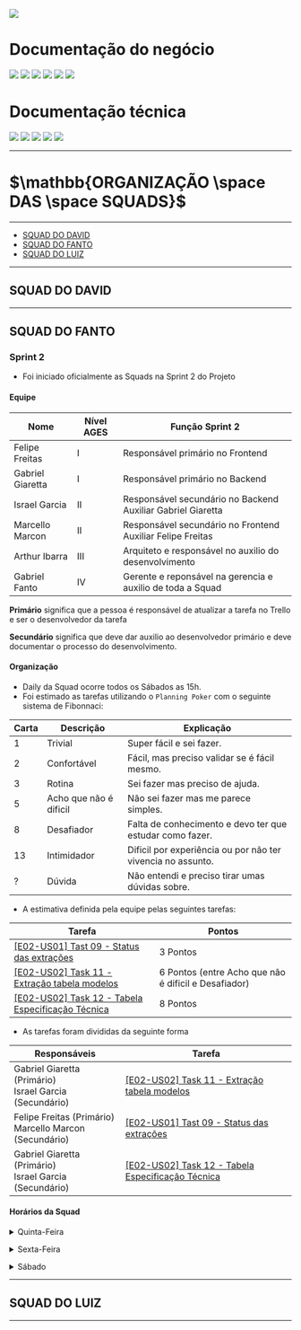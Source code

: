 
[![](https://img.shields.io/badge/Home-000000?style=for-the-badge&logo=markdown&logoColor=white)](home)

# Documentação do negócio
[![](https://img.shields.io/badge/Sprints-000000?style=for-the-badge&logo=markdown&logoColor=white)](sprints)
[![](https://img.shields.io/badge/Requisitos-000000?style=for-the-badge&logo=markdown&logoColor=white)](requisitos)
[![](https://img.shields.io/badge/Processos-000000?style=for-the-badge&logo=markdown&logoColor=white)](processos)
[![](https://img.shields.io/badge/Gerência-000000?style=for-the-badge&logo=markdown&logoColor=white)](gerencia)
[![](https://img.shields.io/badge/Horários-000000?style=for-the-badge&logo=markdown&logoColor=white)](horarios)
[![](https://img.shields.io/badge/squads-FF7518?style=for-the-badge&logo=markdown&logoColor=black)](squads)

# Documentação técnica
[![](https://img.shields.io/badge/Arquitetura-000000?style=for-the-badge&logo=markdown&logoColor=white)](arquitetura)
[![](https://img.shields.io/badge/Mockups-000000?style=for-the-badge&logo=markdown&logoColor=white)](mockups)
[![](https://img.shields.io/badge/Banco_de_dados-000000?style=for-the-badge&logo=markdown&logoColor=white)](banco_dados)
[![](https://img.shields.io/badge/Instalação-000000?style=for-the-badge&logo=markdown&logoColor=white)](instalacao)
[![](https://img.shields.io/badge/Configuração-000000?style=for-the-badge&logo=markdown&logoColor=white)](configuracao)

---

# $`\mathbb{ORGANIZAÇÃO \space DAS \space SQUADS}`$

---

- [SQUAD DO DAVID](#squad-do-david)
- [SQUAD DO FANTO](#squad-do-fanto)
- [SQUAD DO LUIZ](#squad-do-luiz)

---

## SQUAD DO DAVID

---

## SQUAD DO FANTO

### Sprint 2

- Foi iniciado oficialmente as Squads na Sprint 2 do Projeto

#### Equipe

Nome | Nível AGES | Função Sprint 2
|---|---|---|
|Felipe Freitas|I|Responsável primário no Frontend
|Gabriel Giaretta|I|Responsável primário no Backend
|Israel Garcia|II|Responsável secundário no Backend<br>Auxiliar Gabriel Giaretta
|Marcello Marcon|II|Responsável secundário no Frontend<br>Auxiliar Felipe Freitas
|Arthur Ibarra|III|Arquiteto e responsável no auxilio do desenvolvimento
|Gabriel Fanto|IV|Gerente e reponsável na gerencia e auxilio de toda a Squad

**Primário** significa que a pessoa é responsável de atualizar a tarefa no Trello e ser o desenvolvedor da tarefa

**Secundário** significa que deve dar auxilio ao desenvolvedor primário e deve documentar o processo do desenvolvimento.

#### Organização

- Daily da Squad ocorre todos os Sábados as 15h.
- Foi estimado as tarefas utilizando o `Planning Poker` com o seguinte sistema de Fibonnaci:

Carta|Descrição|Explicação
|---|---|---|
1|Trivial|Super fácil e sei fazer.
2|Confortável|Fácil, mas preciso validar se é fácil mesmo.
3|Rotina|Sei fazer mas preciso de ajuda.
5|Acho que não é dificil|Não sei fazer mas me parece simples.
8|Desafiador|Falta de conhecimento e devo ter que estudar como fazer.
13|Intimidador|Dificil por experiência ou por não ter vivencia no assunto.
?|Dúvida|Não entendi e preciso tirar umas dúvidas sobre.

- A estimativa definida pela equipe pelas seguintes tarefas:

Tarefa|Pontos
|---|---|
[[E02-US01] Tast 09 - Status das extrações](https://trello.com/c/pgYjm99l)|3 Pontos
[[E02-US02] Task 11 - Extração tabela modelos](https://trello.com/c/RCpXI6LB)| 6 Pontos (entre Acho que não é dificil e Desafiador)
[[E02-US02] Task 12 - Tabela Especificação Técnica](https://trello.com/c/IzChMXZC)| 8 Pontos

- As tarefas foram divididas da seguinte forma

Responsáveis|Tarefa
|---|---|
Gabriel Giaretta (Primário)<br>Israel Garcia (Secundário)|[[E02-US02] Task 11 - Extração tabela modelos](https://trello.com/c/RCpXI6LB)
Felipe Freitas (Primário)<br>Marcello Marcon (Secundário)|[[E02-US01] Tast 09 - Status das extrações](https://trello.com/c/pgYjm99l)
Gabriel Giaretta (Primário)<br>Israel Garcia (Secundário)|[[E02-US02] Task 12 - Tabela Especificação Técnica](https://trello.com/c/IzChMXZC)

#### Horários da Squad

<p>
<details>
<summary>Quinta-Feira</summary>

| Horários | Felipe Freitas | Gabriel Giaretta | Israel Garcia | Marcello Marcon | Arthur Ibarra | Gabriel Fanto
| --- | --- | --- | --- | --- | --- | --- |
| 08:00 | |  ✅ | | | |
| 09:00 | |  ✅ | | | |
| 10:00 | |  ✅ | | | |
| 11:00 | |  ✅ | | | |
| 12:00 | |  | | | |
| 13:00 | | ✅ | | | |
| 14:00 | | ✅ | | | |
| 15:00 | | ✅ | | | |
| 16:00 | | ✅ | | | |
| 17:00 | | ✅ | | | |
| 18:00 | | | | | ✅ |
| 19:00 | | | | | ✅ |
| 20:00 | | | | | ✅ |
| 21:00 | | | | | ✅ |
| 22:00 | ✅ | ✅ | ✅ | ✅ | ✅ | ✅ | 
| 23:00 | ✅ | ✅ | ✅ | ✅ | | ✅ | 
| 00:00 | ✅ | ✅ | ✅ | ✅ | | ✅ | 

</details>
</p>

<p>
<details>
<summary>Sexta-Feira</summary>

| Horários | Felipe Freitas | Gabriel Giaretta | Israel Garcia | Marcello Marcon | Arthur Ibarra | Gabriel Fanto
| --- | --- | --- | --- | --- | --- | --- |
| 08:00 | |  ✅ | | | |
| 09:00 | |  ✅ | | | |
| 10:00 | |  ✅ | | | |
| 11:00 | |  ✅ | | | |
| 12:00 | | | | | |
| 13:00 | | ✅ | | | |
| 14:00 | | ✅ | | | |
| 15:00 | | ✅ | | | |
| 16:00 | | ✅ | ✅ | | |
| 17:00 | | ✅ | ✅ | | |
| 18:00 | | ✅ | ✅ | | |
| 19:00 | | ✅ | ✅ | | |
| 20:00 | | ✅ | | | |
| 21:00 | | ✅ | | | |
| 22:00 | ✅ | ✅ | ✅ | ✅ | | ✅ | 
| 23:00 | ✅ | ✅ | ✅ | ✅ | ✅ | ✅ | 
| 00:00 | ✅ | ✅ | ✅ | ✅ | ✅ | ✅ | 

</details>
</p>

<p>
<details>
<summary>Sábado</summary>

| Horários | Felipe Freitas | Gabriel Giaretta | Israel Garcia | Marcello Marcon | Arthur Ibarra | Gabriel Fanto
| --- | --- | --- | --- | --- | --- | --- |
| 08:00 | ✅ | | ✅ | ✅ | |
| 09:00 | ✅ | | ✅ | ✅ | |
| 10:00 | ✅ | | ✅ | ✅ | |
| 11:00 | ✅ | | ✅ | ✅ | |
| 12:00 | ✅ | | | | |
| 13:00 | ✅ | ✅ | ✅ | ✅ | ✅ |
| 14:00 | ✅ | ✅ | ✅ | ✅ | ✅ |
| 15:00 | ✅ | ✅ | ✅ | ✅ | ✅ |
| 16:00 | ✅ | ✅ | ✅ | ✅ | ✅ |
| 17:00 | ✅ | ✅ | ✅ | ✅ | ✅ |
| 18:00 | ✅ | ✅ | | ✅ | ✅ | ✅ 
| 19:00 | ✅ | ✅ | | ✅ | ✅ | ✅ 
| 20:00 | ✅ | ✅ | | ✅ | ✅ | ✅ 
| 21:00 | ✅ | ✅ | | ✅ | ✅ | ✅ 
| 22:00 | ✅ | ✅ | ✅ | | ✅ | ✅  
| 23:00 | ✅ | ✅ | ✅ | | ✅ | ✅  
| 00:00 | ✅ | ✅ | ✅ | | ✅ | ✅ 

</details>
</p>


---

## SQUAD DO LUIZ

---